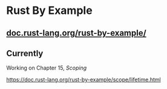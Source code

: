 
# Rust By Example

## [doc.rust-lang.org/rust-by-example/](https://doc.rust-lang.org/rust-by-example/)


## Currently

Working on Chapter 15, *Scoping*

https://doc.rust-lang.org/rust-by-example/scope/lifetime.html
